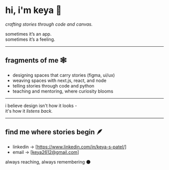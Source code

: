 # hi, i'm keya 🌙  
*crafting stories through code and canvas.*

sometimes it’s an app.  
sometimes it’s a feeling.

---

## fragments of me 🕸️
- designing spaces that carry stories (figma, ui/ux)
- weaving spaces with next.js, react, and node
- telling stories through code and python
- teaching and mentoring, where curiosity blooms

---

i believe design isn't how it looks -  
it's how it *listens back.*

---

## find me where stories begin 🪶
- linkedin → [https://www.linkedin.com/in/keya-s-patel/]
- email → [keya2612@gmail.com]

always reaching, always remembering 🌑
